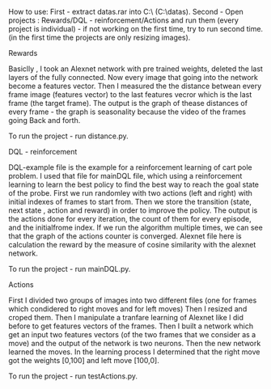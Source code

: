 How to use:
First - extract datas.rar into C:\ (C:\datas).
Second - Open projects : Rewards/DQL - reinforcement/Actions and run them (every project is individual) - if not working on the first time, try to run second time. (in the first time the projects are only resizing images).

Rewards

Basiclly , I took  an Alexnet network with pre trained weights, deleted the last layers of the fully connected.
Now every image that going into the network become a features vector. Then I measured the the distance betwean every frame image (features vector) 
to the last features vecror which is the last frame (the target frame).
The output is the graph of thease distances of every frame - the graph is seasonality because the video of the frames going Back and forth.

To run the project - run distance.py.

DQL - reinforcement

DQL-example file is the example for a reinforcement learning of cart pole problem.
I used that file for mainDQL file, which using a reinforcement learning to learn the best policy
to find the best way to reach the goal state of the probe.
First we run randomley with two actions (left and right) with initial indexes of frames to start from.
Then we store the transition (state, next state , action and reward) in order to improve the policy.
The output is the actions done for every iteration, the count of them for every episode, and the initialfrome index.
If we run the algorithm multiple times, we can see that the graph of the actions counter is converged.
Alexnet file here is calculation the reward by the measure of cosine similarity with the alexnet network.

To run the project - run mainDQL.py.

Actions

First I divided two groups of images into two different files (one for frames which condidered to right moves and for left moves)
Then I resized and croped them.
Then I manipulate  a tranfare learning of Alexnet like I did before to get features vectors of the frames.
Then I built a network which get an input two features vectors (of the two frames that we consider as a move) and the output of the network
is two neurons. Then the new network learned the moves. 
In the learning process I determined that the right move got the weights [0,100] and left move [100,0]. 

To run the project - run testActions.py.

